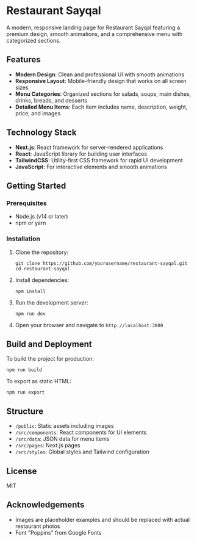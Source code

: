 # Restaurant Sayqal

A modern, responsive landing page for Restaurant Sayqal featuring a premium design, smooth animations, and a comprehensive menu with categorized sections.

## Features

- **Modern Design**: Clean and professional UI with smooth animations
- **Responsive Layout**: Mobile-friendly design that works on all screen sizes
- **Menu Categories**: Organized sections for salads, soups, main dishes, drinks, breads, and desserts
- **Detailed Menu Items**: Each item includes name, description, weight, price, and images

## Technology Stack

- **Next.js**: React framework for server-rendered applications
- **React**: JavaScript library for building user interfaces
- **TailwindCSS**: Utility-first CSS framework for rapid UI development
- **JavaScript**: For interactive elements and smooth animations

## Getting Started

### Prerequisites

- Node.js (v14 or later)
- npm or yarn

### Installation

1. Clone the repository:
   ```
   git clone https://github.com/yourusername/restaurant-sayqal.git
   cd restaurant-sayqal
   ```

2. Install dependencies:
   ```
   npm install
   ```

3. Run the development server:
   ```
   npm run dev
   ```

4. Open your browser and navigate to `http://localhost:3000`

## Build and Deployment

To build the project for production:

```
npm run build
```

To export as static HTML:

```
npm run export
```

## Structure

- `/public`: Static assets including images
- `/src/components`: React components for UI elements
- `/src/data`: JSON data for menu items
- `/src/pages`: Next.js pages
- `/src/styles`: Global styles and Tailwind configuration

## License

MIT

## Acknowledgements

- Images are placeholder examples and should be replaced with actual restaurant photos
- Font "Poppins" from Google Fonts 